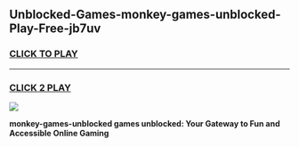 
## Unblocked-Games-monkey-games-unblocked-Play-Free-jb7uv
<h3>
<a href="https://premium76.site?title=monkey-games-unblocked&ref=23A">CLICK TO PLAY</a></h3>
<hr>

<h3>
<a href="https://premium76.site?title=monkey-games-unblocked&ref=23A">CLICK 2 PLAY</a>
  
</h3>

<a href="https://premium76.site?title=monkey-games-unblocked&ref=23A"><img src="https://clearcache.store/games.png"></a>


**monkey-games-unblocked games unblocked: Your Gateway to Fun and Accessible Online Gaming**
